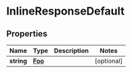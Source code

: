 

# InlineResponseDefault


## Properties

Name | Type | Description | Notes
------------ | ------------- | ------------- | -------------
**string** | [**Foo**](Foo.md) |  |  [optional]



